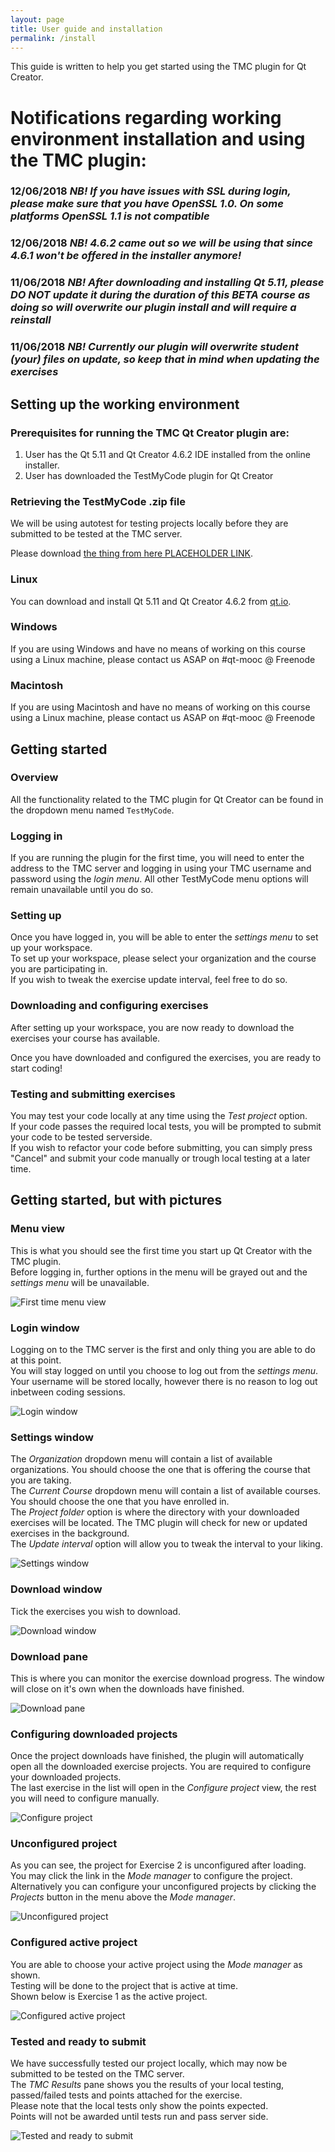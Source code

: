 ```yaml
---
layout: page
title: User guide and installation
permalink: /install
---
```


This guide is written to help you get started using the TMC plugin for Qt Creator.

# Notifications regarding working environment installation and using the TMC plugin: 

### 12/06/2018 *NB! If you have issues with SSL during login, please make sure that you have OpenSSL 1.0. On some platforms OpenSSL 1.1 is not compatible*

### 12/06/2018 *NB! 4.6.2 came out so we will be using that since 4.6.1 won't be offered in the installer anymore!*

### 11/06/2018 *NB! After downloading and installing Qt 5.11, please DO NOT update it during the duration of this BETA course as doing so will overwrite our plugin install and will require a reinstall*

### 11/06/2018 *NB! Currently our plugin will overwrite student (your) files on update, so keep that in mind when updating the exercises*

## Setting up the working environment

### Prerequisites for running the TMC Qt Creator plugin are:

1. User has the Qt 5.11 and Qt Creator 4.6.2 IDE installed from the online installer.
2. User has downloaded the TestMyCode plugin for Qt Creator

### Retrieving the TestMyCode .zip file

We will be using autotest for testing projects locally before they are submitted to be tested at the TMC server.  

Please download [the thing from here PLACEHOLDER LINK](PLACEHOLDER).  

### Linux 

You can download and install Qt 5.11 and Qt Creator 4.6.2 from [qt.io](https://www.qt.io/download-qt-installer).

### Windows

If you are using Windows and have no means of working on this course using a Linux machine, please contact us ASAP on #qt-mooc @ Freenode

### Macintosh

If you are using Macintosh and have no means of working on this course using a Linux machine, please contact us ASAP on #qt-mooc @ Freenode

## Getting started

### Overview

All the functionality related to the TMC plugin for Qt Creator can be found in the dropdown menu named `TestMyCode`.

### Logging in

If you are running the plugin for the first time, you will need to enter the address to the TMC server and logging in
using your TMC username and password using the _login menu_. All other TestMyCode menu options will remain unavailable until you do so.

### Setting up

Once you have logged in, you will be able to enter the _settings menu_ to set up your workspace.   
To set up your workspace, please select your organization and the course you are participating in.  
If you wish to tweak the exercise update interval, feel free to do so.

### Downloading and configuring exercises

After setting up your workspace, you are now ready to download the exercises your course has available.

Once you have downloaded and configured the exercises, you are ready to start coding!

### Testing and submitting exercises

You may test your code locally at any time using the _Test project_ option.  
If your code passes the required local tests, you will be prompted to submit your code to be tested serverside.  
If you wish to refactor your code before submitting, you can simply press "Cancel" and submit your code manually or trough local testing at a later time.  

## Getting started, but with pictures

### Menu view

This is what you should see the first time you start up Qt Creator with the TMC plugin.  
Before logging in, further options in the menu will be grayed out and the _settings menu_ will be unavailable.

![First time menu view](https://github.com/TestMyQt/Qt-CreatorTMC/blob/master/documentation/images/starting_out.jpg)

### Login window

Logging on to the TMC server is the first and only thing you are able to do at this point.  
You will stay logged on until you choose to log out from the _settings menu_.  
Your username will be stored locally, however there is no reason to log out inbetween coding sessions.

![Login window](https://github.com/TestMyQt/Qt-CreatorTMC/blob/master/documentation/images/starting_out_logging_in.jpg)

### Settings window

The _Organization_ dropdown menu will contain a list of available organizations. You should choose the one that is offering the course that you are taking.  
The _Current Course_ dropdown menu will contain a list of available courses. You should choose the one that you have enrolled in.  
The _Project folder_ option is where the directory with your downloaded exercises will be located.
The TMC plugin will check for new or updated exercises in the background.  
The _Update interval_ option will allow you to tweak the interval to your liking.

![Settings window](https://github.com/TestMyQt/Qt-CreatorTMC/blob/master/documentation/images/starting_out_settings_window.jpg)

### Download window

Tick the exercises you wish to download.

![Download window](https://github.com/TestMyQt/Qt-CreatorTMC/blob/master/documentation/images/starting_out_download_window.jpg)

### Download pane

This is where you can monitor the exercise download progress. The window will close on it's own when the downloads have finished.

![Download pane](https://github.com/TestMyQt/Qt-CreatorTMC/blob/master/documentation/images/starting_out_download_pane.jpg)

### Configuring downloaded projects

Once the project downloads have finished, the plugin will automatically open all the downloaded exercise projects. You are required to configure your downloaded projects.  
The last exercise in the list will open in the _Configure project_ view, the rest you will need to configure manually.

![Configure project](https://github.com/TestMyQt/Qt-CreatorTMC/blob/master/documentation/images/starting_out_configure_project.jpg)

### Unconfigured project

As you can see, the project for Exercise 2 is unconfigured after loading.  
You may click the link in the _Mode manager_ to configure the project.  
Alternatively you can configure your unconfigured projects by clicking the _Projects_ button in the menu above the _Mode manager_.

![Unconfigured project](https://github.com/TestMyQt/Qt-CreatorTMC/blob/master/documentation/images/starting_out_exercise_2_unconfigured.jpg)

### Configured active project

You are able to choose your active project using the _Mode manager_ as shown.  
Testing will be done to the project that is active at time.  
Shown below is Exercise 1 as the active project.

![Configured active project](https://github.com/TestMyQt/Qt-CreatorTMC/blob/master/documentation/images/starting_out_exercise_1_configured_and_active.jpg)

### Tested and ready to submit

We have successfully tested our project locally, which may now be submitted to be tested on the TMC server.  
The _TMC Results_ pane shows you the results of your local testing, passed/failed tests and points attached for the exercise.  
Please note that the local tests only show the points expected.  
Points will not be awarded until tests run and pass server side.

![Tested and ready to submit](https://github.com/TestMyQt/Qt-CreatorTMC/blob/master/documentation/images/starting_out_exercise_1_tested_ready_to_submit.jpg)












